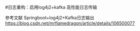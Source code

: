 #日志重构：启用log4j2+kafka 高性能日志传输

参考文献
Springboot+log4j2+Kafka日志输出
https://blog.csdn.net/mrflamedragon/article/details/106500077
